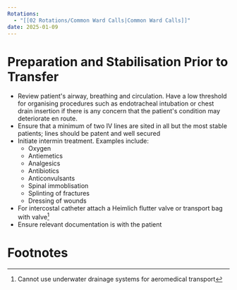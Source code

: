 ```yaml
---
Rotations:
  - "[[02 Rotations/Common Ward Calls|Common Ward Calls]]"
date: 2025-01-09
---
```

# Preparation and Stabilisation Prior to Transfer
- Review patient's airway, breathing and circulation. Have a low threshold for organising procedures such as endotracheal intubation or chest drain insertion if there is any concern that the patient's condition may deteriorate en route.
- Ensure that a minimum of two IV lines are sited in all but the most stable patients; lines should be patent and well secured
- Initiate intermin treatment. Examples include:
	- Oxygen
	- Antiemetics
	- Analgesics
	- Antibiotics
	- Anticonvulsants
	- Spinal immoblisation
	- Splinting of fractures
	- Dressing of wounds
- For intercostal catheter attach a Heimlich flutter valve or transport bag with valve[^1] 
- Ensure relevant documentation is with the patient
# Footnotes

[^1]: Cannot use underwater drainage systems for aeromedical transport
